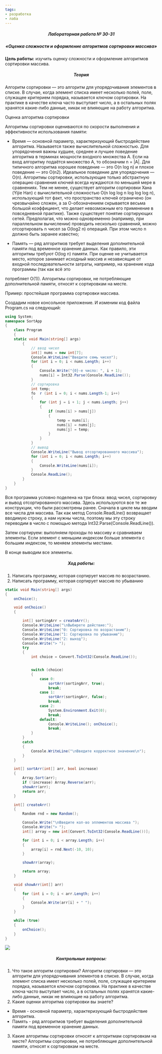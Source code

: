 ```yaml
---
tags:
- разработка
- лаба
---
```

<h5 align="center">Лабораторная работа № 30-31</h5>

<h5 align="center">«Оценка сложности и оформление алгоритмов сортировки массива»</h5>

**Цель работы:** 
изучить оценку сложности и оформление алгоритмов сортировки массива.
<h5 align="center">Теория</h5>

Алгоритм сортировки — это алгоритм для упорядочивания элементов в списке. В случае, когда элемент списка имеет несколько полей, поле, служащее критерием порядка, называется ключом сортировки. На практике в качестве ключа часто выступает число, а в остальных полях хранятся какие-либо данные, никак не влияющие на работу алгоритма.

Оценка алгоритма сортировки

Алгоритмы сортировки оцениваются по скорости выполнения и эффективности использования памяти:

- Время — основной параметр, характеризующий быстродействие алгоритма. Называется также вычислительной сложностью. Для упорядочения важны худшее, среднее и лучшее поведение алгоритма в терминах мощности входного множества A. Если на вход алгоритму подаётся множество A, то обозначим n = |A|. Для типичного алгоритма хорошее поведение — это O(n log n) и плохое поведение — это O(n2). Идеальное поведение для упорядочения — O(n). Алгоритмы сортировки, использующие только абстрактную операцию сравнения ключей всегда нуждаются по меньшей мере в сравнениях. Тем не менее, существует алгоритм сортировки Хана (Yijie Han) с вычислительной сложностью O(n log log n log log log n), использующий тот факт, что пространство ключей ограничено (он чрезвычайно сложен, а за О-обозначением скрывается весьма большой коэффициент, что делает невозможным его применение в повседневной практике). Также существует понятие сортирующих сетей. Предполагая, что можно одновременно (например, при параллельном вычислении) проводить несколько сравнений, можно отсортировать n чисел за O(log2 n) операций. При этом число n должно быть заранее известно;

- Память — ряд алгоритмов требует выделения дополнительной памяти под временное хранение данных. Как правило, эти алгоритмы требуют O(log n) памяти. При оценке не учитывается место, которое занимает исходный массив и независящие от входной последовательности затраты, например, на хранение кода программы (так как всё это

потребляет O(1)). Алгоритмы сортировки, не потребляющие дополнительной памяти, относят к сортировкам на месте.

Пример: простейшая программа сортировки массива.

Создадим новое консольное приложение. И изменим код файла Program.cs на следующий:

```C#
using System;
namespace SortApp
{
	class Program
	{
	static void Main(string[] args)
		{
			// ввод чисел
			int[] nums = new int[7];
			Console.WriteLine("Введите семь чисел");
			for (int i = 0; i < nums.Length; i++)
			{
				Console.Write("{0}-е число: ", i + 1);
				nums[i] = Int32.Parse(Console.ReadLine());
			}
			// сортировка
			int temp;
			fo	r (int i = 0; i < nums.Length-1; i++)
			{
				for (int j = i + 1; j < nums.Length; j++)
				{
					if (nums[i] > nums[j])
					{
						temp = nums[i];
						nums[i] = nums[j];
						nums[j] = temp; 
					} 
				}
			}
			// вывод
			Console.WriteLine("Вывод отсортированного массива");
			for (int i = 0; i < nums.Length; i++)
			{
				Console.WriteLine(nums[i]);
			}
			Console.ReadLine();
		}
	}
}
```

Вся программа условно поделена на три блока: ввод чисел, сортировку и вывод отсортированного массива. Здесь используются все те же конструкции, что были рассмотрены ранее. Сначала в цикле мы вводим все числа для массива. Так как метод Console.ReadLine() возвращает вводимую строку, а нам нужны числа, поэтому мы эту строку переводим в число с помощью метода Int32.Parse(Console.ReadLine()).

Затем сортируем: выполняем проходы по массиву и сравниваем элементы. Если элемент с меньшим индексом больше элемента с большим индексом, то меняем элементы местами.

В конце выводим все элементы.

<h5 align="center">Ход работы:</h5>

1. Написать программу, которая сортирует массив по возрастанию.
2. Написать программу, которая сортирует массив по убыванию

```C#
static void Main(string[] args)
{
    onChoice();

    void onChoice()
    {

        int[] sortingArr = createArr();
        Console.WriteLine("\nВыбирете действие:");
        Console.WriteLine("0: Сортировка по возрастанию");
        Console.WriteLine("1: Сортировка по убыванию");
        Console.WriteLine("2: выход");
        Console.Write("> ");
        try
        {
            int choice = Convert.ToInt32(Console.ReadLine());


            switch (choice)
            {
                case 0:
                    sortArr(sortingArr, true);
                    break;
                case 1:
                    sortArr(sortingArr, false);
                    break;
                case 2:
                    System.Environment.Exit(0);
                    break;
                default:
                    Console.WriteLine(); onChoice();
                    break;
            }
        }
        catch
        {
            Console.WriteLine("\nВведите корректное значение\n");
        }
    }

    int[] sortArr(int[] arr, bool increase)
    {
        Array.Sort(arr);
        if (!increase) Array.Reverse(arr);
        showArr(arr);
        return arr;
    }

    int[] createArr()
    {
        Random rnd = new Random();

        Console.Write("\nВведите кол-во эллементов массива ");
        Console.Write("> ");
        int[] array = new int[Convert.ToInt32(Console.ReadLine())];

        for (int i = 0; i < array.Length; i++)
        {
            array[i] = rnd.Next(-10, 10);
        }

        showArr(array);

        return array;
    }

    void showArr(int[] arr)
    {
        for (int i = 0; i < arr.Length; i++)
        {
            Console.Write(arr[i] + " ");
        }
    }

    while (true)
    {
        onChoice();
    }
}
```

![](../Files/Pasted%20image%2020211124173450.png)

<h5 align="center">Контрольные вопросы:</h5>

1. Что такое алгоритм сортировки?
Алгоритм сортировки — это алгоритм для упорядочивания элементов в списке. В случае, когда элемент списка имеет несколько полей, поле, служащее критерием порядка, называется ключом сортировки. На практике в качестве ключа часто выступает число, а в остальных полях хранятся какие-либо данные, никак не влияющие на работу алгоритма.
2. Какие оценки алгоритма сортировки вы знаете?
- Время - основной параметр, характеризующий быстродействие алгоритма.
- Память - ряд алгоритмов требует выделения дополнительной памяти под временное хранение данных.
3. Какие алгоритмы сортировки относят к алгоритмам сортировкам на месте?
Алгоритмы сортировки, не потребляющие дополнительной памяти, относят к сортировкам на месте.

